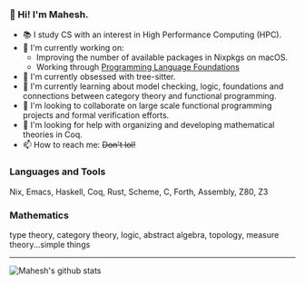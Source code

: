 ### 👋 Hi! I'm Mahesh.
- 📚 I study CS with an interest in High Performance Computing (HPC).
- 🔭 I'm currently working on:
  - Improving the number of available packages in Nixpkgs on macOS.
  - Working through [Programming Language Foundations](https://softwarefoundations.cis.upenn.edu/plf-current/index.html)
- 🥰 I'm currently obsessed with tree-sitter.
- 🌱 I'm currently learning about model checking, logic, foundations and connections between category theory and functional programming.
- 🙌 I'm looking to collaborate on large scale functional programming projects and formal verification efforts.
- 🤔 I'm looking for help with organizing and developing mathematical theories in Coq.
- 📫 How to reach me: ~~Don't lol!~~

### Languages and Tools

Nix, Emacs, Haskell, Coq, Rust, Scheme, C, Forth, Assembly, Z80, Z3

### Mathematics

type theory, category theory, logic, abstract algebra, topology, measure theory...simple things

---
![Mahesh's github stats](https://github-readme-stats.vercel.app/api?username=maheshgouru&count_private=true&show_icons=true)
